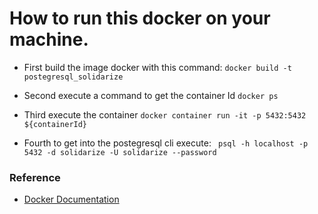 # How to run this docker on your machine.

- First build the image docker with this command: `docker build -t  postegresql_solidarize`

- Second execute a command to get the container Id `docker ps` 

- Third execute the container `docker container run -it -p 5432:5432  ${containerId}`

- Fourth to get into the postegresql cli execute: ` psql -h localhost -p 5432 -d solidarize -U solidarize --password`

### Reference

- [Docker Documentation](https://docs.docker.com/engine/examples/postgresql_service/#connecting-from-your-host-system)
